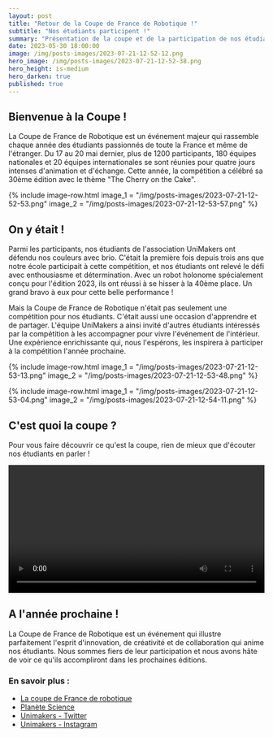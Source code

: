 ```yaml
---
layout: post
title: "Retour de la Coupe de France de Robotique !"
subtitle: "Nos étudiants participent !"
summary: "Présentation de la coupe et de la participation de nos étudiants"
date: 2023-05-30 18:00:00
image: /img/posts-images/2023-07-21-12-52-12.png
hero_image: /img/posts-images/2023-07-21-12-52-38.png
hero_height: is-medium
hero_darken: true
published: true
---
```


## Bienvenue à la Coupe !

La Coupe de France de Robotique est un événement majeur qui rassemble chaque année des étudiants passionnés de toute la France et même de l'étranger. Du 17 au 20 mai dernier, plus de 1200 participants, 180 équipes nationales et 20 équipes internationales se sont réunies pour quatre jours intenses d'animation et d'échange. Cette année, la compétition a célébré sa 30ème édition avec le thème "The Cherry on the Cake".

{% include image-row.html 
image_1 = "/img/posts-images/2023-07-21-12-52-53.png"
image_2 = "/img/posts-images/2023-07-21-12-53-57.png"
%}

## On y était !

Parmi les participants, nos étudiants de l'association UniMakers ont défendu nos couleurs avec brio. C'était la première fois depuis trois ans que notre école participait à cette compétition, et nos étudiants ont relevé le défi avec enthousiasme et détermination. Avec un robot holonome spécialement conçu pour l'édition 2023, ils ont réussi à se hisser à la 40ème place. Un grand bravo à eux pour cette belle performance !

Mais la Coupe de France de Robotique n'était pas seulement une compétition pour nos étudiants. C'était aussi une occasion d'apprendre et de partager. L'équipe UniMakers a ainsi invité d'autres étudiants intéressés par la compétition à les accompagner pour vivre l'événement de l'intérieur. Une expérience enrichissante qui, nous l'espérons, les inspirera à participer à la compétition l'année prochaine.

{% include image-row.html 
image_1 = "/img/posts-images/2023-07-21-12-53-13.png"
image_2 = "/img/posts-images/2023-07-21-12-53-48.png"
%}

{% include image-row.html 
image_1 = "/img/posts-images/2023-07-21-12-53-04.png"
image_2 = "/img/posts-images/2023-07-21-12-54-11.png"
%}

## C'est quoi la coupe ?

Pour vous faire découvrir ce qu'est la coupe, rien de mieux que d'écouter nos étudiants en parler !

<video width="100%" controls>
  <source src="/img/videos/coupe-robotique-2023.mp4" type="video/mp4">
  Votre navigateur ne supporte pas la vidéo.
</video>

## A l'année prochaine !

La Coupe de France de Robotique est un événement qui illustre parfaitement l'esprit d'innovation, de créativité et de collaboration qui anime nos étudiants. Nous sommes fiers de leur participation et nous avons hâte de voir ce qu'ils accompliront dans les prochaines éditions.

### En savoir plus :

- [La coupe de France de robotique](https://www.coupederobotique.fr)
- [Planète Science](https://www.planete-sciences.org/national/)
- [Unimakers - Twitter](https://twitter.com/UniMakersAmiens)
- [Unimakers - Instagram](https://instagram.com/unimakers_amiens?igshid=YmMyMTA2M2Y=)

